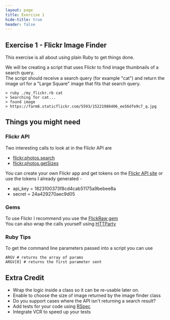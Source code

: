 ```yaml
---
layout: page
title: Exercise 1
hide-title: true
header: false
---
```

## Exercise 1 - Flickr Image Finder

This exercise is all about using plain Ruby to get things done.  

We will be creating a script that uses Flickr to find image thumbnails of a search query.  
The script should receive a search query (for example "cat")
and return the image url for a "Large Square" image that fits that search query.

```
> ruby ./my_flickr.rb cat
> Searching for cat...
> found image
> https://farm6.staticflickr.com/5593/15221986406_ee56dfe9c7_q.jpg
```

## Things you might need

### Flickr API
Two interesting calls to look at in the Flickr API are

* [flickr.photos.search](https://www.flickr.com/services/api/flickr.photos.search.html)
* [flickr.photos.getSizes](https://www.flickr.com/services/api/flickr.photos.getSizes.html)


You can create your own Flickr app and get tokens on the [Flickr API site](https://www.flickr.com/services/apps/create/)
or use the tokens I already generated -  

* api_key = 1823100373f8cd4cab51175a9bebee8a
* secret  = 24a429270aec9d05

### Gems

To use Flickr I recommend you use the [FlickRaw gem](https://github.com/hanklords/flickraw)  
You can also wrap the calls yourself using [HTTParty](https://github.com/jnunemaker/httparty)

### Ruby Tips
To get the command line parameters passed into a script you can use

```
ARGV # returns the array of params
ARGV[0] # returns the first parameter sent
```

## Extra Credit

* Wrap the logic inside a class so it can be re-usable later on.
* Enable to choose the size of image returned by the image finder class
* Do you support cases where the API isn't returning a search result?
* Add tests for your code using [RSpec](https://github.com/rspec/rspec)
* Integrate VCR to speed up your tests
